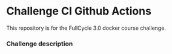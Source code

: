 # Challenge CI Github Actions

This repository is for the FullCycle 3.0 docker course challenge.

### Challenge description


